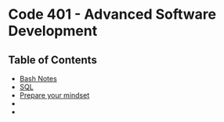 # Code 401 - Advanced Software Development

## Table of Contents

* [Bash Notes](401//bash.md)
* [SQL](401/sql.md)
* [Prepare your mindset](401/mindset.md)
* 
* 